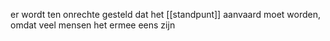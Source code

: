 er wordt ten onrechte gesteld dat het [[standpunt]] aanvaard moet worden, omdat veel mensen het ermee eens zijn 